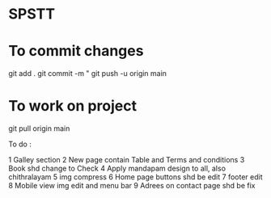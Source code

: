 # SPSTT

# To commit changes
git add .
git commit -m "<Commit message>
git push -u origin main

# To work on project
git pull origin main

To do : 

1 Galley section 
2 New page contain Table and Terms and conditions 
3 Book shd change to Check
4 Apply mandapam design to all, also chithralayam
5 img compress
6 Home page buttons shd be edit 
7 footer edit 
8 Mobile view img edit and menu bar 
9 Adrees on contact page shd be fix
